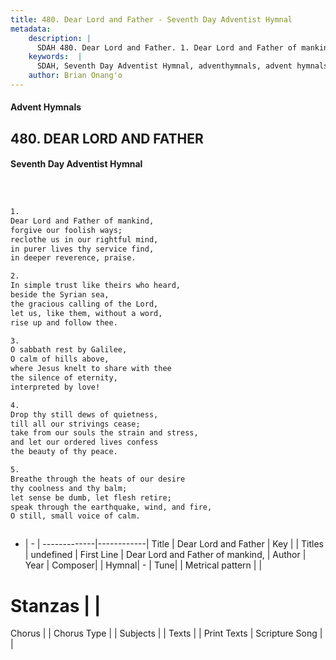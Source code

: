 ```yaml
---
title: 480. Dear Lord and Father - Seventh Day Adventist Hymnal
metadata:
    description: |
      SDAH 480. Dear Lord and Father. 1. Dear Lord and Father of mankind, forgive our foolish ways; reclothe us in our rightful mind, in purer lives thy service find, in deeper reverence, praise.
    keywords:  |
      SDAH, Seventh Day Adventist Hymnal, adventhymnals, advent hymnals, Dear Lord and Father, Dear Lord and Father of mankind, 
    author: Brian Onang'o
---
```


#### Advent Hymnals
## 480. DEAR LORD AND FATHER
#### Seventh Day Adventist Hymnal

```txt



1.
Dear Lord and Father of mankind,
forgive our foolish ways;
reclothe us in our rightful mind,
in purer lives thy service find,
in deeper reverence, praise.

2.
In simple trust like theirs who heard,
beside the Syrian sea,
the gracious calling of the Lord,
let us, like them, without a word,
rise up and follow thee.

3.
O sabbath rest by Galilee,
O calm of hills above,
where Jesus knelt to share with thee
the silence of eternity,
interpreted by love!

4.
Drop thy still dews of quietness,
till all our strivings cease;
take from our souls the strain and stress,
and let our ordered lives confess
the beauty of thy peace.

5.
Breathe through the heats of our desire
thy coolness and thy balm;
let sense be dumb, let flesh retire;
speak through the earthquake, wind, and fire,
O still, small voice of calm.



```

- |   -  |
-------------|------------|
Title | Dear Lord and Father |
Key |  |
Titles | undefined |
First Line | Dear Lord and Father of mankind, |
Author | 
Year | 
Composer|  |
Hymnal|  - |
Tune|  |
Metrical pattern | |
# Stanzas |  |
Chorus |  |
Chorus Type |  |
Subjects |  |
Texts |  |
Print Texts | 
Scripture Song |  |
  
